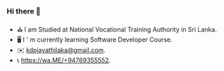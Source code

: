 ### Hi there 👋
- ⛪️ I am Studied at National Vocational Training Authority in Sri Lanka.
- 🖥 I ' m currently learning Software Developer Course.
- ✉️ kdpjayathilaka@gmail.com.
- 📞 https://wa.ME/+94769355552.
<!--
**Dimuthu-Pinsara/Dimuthu-Pinsara** is a ✨ _special_ ✨ repository because its `README.md` (this file) appears on your GitHub profile.

Here are some ideas to get you started:

- 
-->
